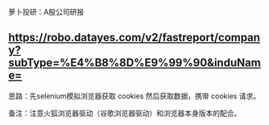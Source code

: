 萝卜投研：A股公司研报

## https://robo.datayes.com/v2/fastreport/company?subType=%E4%B8%8D%E9%99%90&induName=

思路：先selenium模拟浏览器获取 cookies 然后获取数据，携带 cookies 请求。

备注：注意火狐浏览器驱动（谷歌浏览器驱动）和浏览器本身版本的配合。
